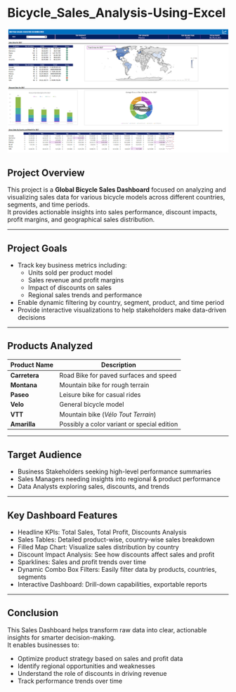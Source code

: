 # Bicycle_Sales_Analysis-Using-Excel

![alt img](https://github.com/satyambasu/Bicycle_Sales_Analysis-Using-Excel/blob/7b458a8d584aaac0e56d117eab34a1b364ec9486/bicycle_sales%20analysis.png)

## Project Overview  
This project is a **Global Bicycle Sales Dashboard** focused on analyzing and visualizing sales data for various bicycle models across different countries, segments, and time periods.  
It provides actionable insights into sales performance, discount impacts, profit margins, and geographical sales distribution.

---

## Project Goals  
- Track key business metrics including:
  - Units sold per product model  
  - Sales revenue and profit margins  
  - Impact of discounts on sales  
  - Regional sales trends and performance  
- Enable dynamic filtering by country, segment, product, and time period  
- Provide interactive visualizations to help stakeholders make data-driven decisions  

---

## Products Analyzed  
| Product Name | Description |
|-------------|-------------|
| **Carretera** | Road Bike for paved surfaces and speed |
| **Montana**   | Mountain bike for rough terrain |
| **Paseo**     | Leisure bike for casual rides |
| **Velo**      | General bicycle model |
| **VTT**       | Mountain bike (*Vélo Tout Terrain*) |
| **Amarilla**  | Possibly a color variant or special edition |

---

## Target Audience  
- Business Stakeholders seeking high-level performance summaries  
- Sales Managers needing insights into regional & product performance  
- Data Analysts exploring sales, discounts, and trends  

---

## Key Dashboard Features  
- Headline KPIs: Total Sales, Total Profit, Discounts Analysis  
- Sales Tables: Detailed product-wise, country-wise sales breakdown  
- Filled Map Chart: Visualize sales distribution by country  
- Discount Impact Analysis: See how discounts affect sales and profit  
- Sparklines: Sales and profit trends over time  
- Dynamic Combo Box Filters: Easily filter data by products, countries, segments  
- Interactive Dashboard: Drill-down capabilities, exportable reports  

---


## Conclusion  
This Sales Dashboard helps transform raw data into clear, actionable insights for smarter decision-making.  
It enables businesses to:  
- Optimize product strategy based on sales and profit data  
- Identify regional opportunities and weaknesses  
- Understand the role of discounts in driving revenue  
- Track performance trends over time  




